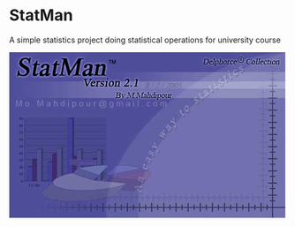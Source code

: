 # StatMan
A simple statistics project doing statistical operations for university course
<p>
<img src="splash/Splash.jpg">
